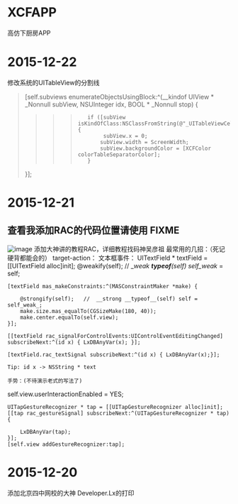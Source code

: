 # XCFAPP
高仿下厨房APP
# 2015-12-22 
修改系统的UITableView的分割线

>[self.subviews enumerateObjectsUsingBlock:^(__kindof UIView * _Nonnull subView, NSUInteger idx, BOOL * _Nonnull stop) {
>>>>        if ([subView isKindOfClass:NSClassFromString(@"_UITableViewCellSeparatorView")]) {
>>>>             subView.x = 0;
>>>>            subView.width = ScreenWidth;
>>>>            subView.backgroundColor = [XCFColor colorTableSeparatorColor];
>>>>        }
> }];
    
# 2015-12-21 
## 查看我添加RAC的代码位置请使用 FIXME
![image](https://github.com/STShenZhaoliang/XCFAPP/blob/master/Picture/RAC.png)
添加大神讲的教程RAC，详细教程找码神吴彦祖
最常用的几招：（死记硬背都能会的）
target-action：
	文本框事件：
	UITextField * textField = [[UITextField alloc]init];
    @weakify(self); //  __weak __typeof__(self) self_weak_ = self;
    
    [textField mas_makeConstraints:^(MASConstraintMaker *make) {
        
        @strongify(self);   //  __strong __typeof__(self) self = self_weak_;
        make.size.mas_equalTo(CGSizeMake(180, 40));
        make.center.equalTo(self.view);
    }];

    [[textField rac_signalForControlEvents:UIControlEventEditingChanged]
    subscribeNext:^(id x) { LxDBAnyVar(x); }];

    [textField.rac_textSignal subscribeNext:^(id x) { LxDBAnyVar(x);}];
    
	Tip: id x -> NSString * text

	手势：(不待演示老式的写法了)
  self.view.userInteractionEnabled = YES;
    
    UITapGestureRecognizer * tap = [[UITapGestureRecognizer alloc]init];
    [[tap rac_gestureSignal] subscribeNext:^(UITapGestureRecognizer * tap) {
       
        LxDBAnyVar(tap);
    }];
    [self.view addGestureRecognizer:tap];
# 2015-12-20 
添加北京四中网校的大神 Developer.Lx的打印
